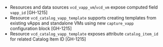 * Resources and data sources `vcd_vapp_vm`/`vcd_vm` expose computed field `vapp_id` [GH-1215]
* Resource `vcd_catalog_vapp_template` supports creating templates from existing vApps and
  standalone VMs using new `capture_vapp` configuration block [GH-1215]
* Resource `vcd_catalog_vapp_template` exposes attribute `catalog_item_id` for related Catalog Item
  ID [GH-1215]

